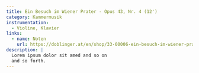 ```yaml
---
title: Ein Besuch im Wiener Prater - Opus 43, Nr. 4 (12')
category: Kammermusik
instrumentation:
  - Violine, Klavier
links:
  - name: Noten
    url: https://doblinger.at/en/shop/33-00006-ein-besuch-im-wiener-prater-290853?srsltid=AfmBOopQig_VDJ_5gkVONUDwOw2GxFDxUy6i85IgSxz8KpTdhrZz56Qo#attr=283035,283036,283034
description: |
  Lorem ipsum dolor sit amed and so on
  and so forth.
---
```

